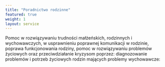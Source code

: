 ```yaml
---
title: "Poradnictwo rodzinne"
featured: true
weight: 1
layout: service
---
```


Pomoc w rozwiązywaniu trudności małżeńskich, rodzinnych i wychowawczych, w usprawnieniu poprawnej komunikacji w rodzinie, poprawa funkcjonowania rodziny, pomoc w rozwiązywaniu problemów życiowych oraz przeciwdziałanie kryzysom poprzez: diagnozowanie problemów i potrzeb życiowych rodzin mających problemy wychowawcze:
